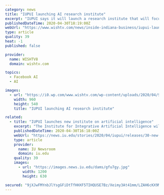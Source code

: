 ```yaml
---
category: news
title: "IUPUI launching AI research institute"
excerpt: "IUPUI says it will launch a research institute that will focus on developing artificial intelligence technologies, programs and applications."
publishedDateTime: 2020-04-30T18:19:00Z
webUrl: "https://www.wishtv.com/news/inside-indiana-business/iupui-launching-ai-research-institute/"
type: article
quality: 39
heat: -1
published: false

provider:
  name: WISHTV8
  domain: wishtv.com

topics:
  - Facebook AI
  - AI

images:
  - url: "https://i0.wp.com/www.wishtv.com/wp-content/uploads/2020/04/Shaiofen-Fang-IUPUI.jpg?fit=960%2C540&#038;ssl=1"
    width: 960
    height: 540
    title: "IUPUI launching AI research institute"

related:
  - title: "IUPUI launches new institute on artificial intelligence"
    excerpt: "The Institute for Integrative Artificial Intelligence will promote and coordinate AI and AI-related research at IUPUI."
    publishedDateTime: 2020-04-30T16:18:00Z
    webUrl: "https://news.iu.edu/stories/2020/04/iupui/releases/30-new-artificial-intelligence-institute-launched.html"
    type: article
    provider:
      name: IU Newsroom
      domain: iu.edu
    quality: 39
    images:
      - url: "https://images.news.iu.edu/dams/gfu7gy.jpg"
        width: 1200
        height: 630

secured: "9jXJwFMYnbJlYsgGFiDtTfHHXF5TIHQUSE7Bz/Xeimy3At41mm/LZAH6cKX9MurA1gZ2YToInWLJJomsHdqFSEwLqXybMFdU2wA+SK54XRxfThmtAsMOO/6dEGiQFLIUXjOEIC3oCpTw4xXaPSTY7o5OMZ3yANMPKjvpfjpqnB/7U7BKbn7ogo7Eu1g8pnFWuy5akPR10LD0CJ5GIU9s+Vrl6X6TuMqqp3LuJNkW8v0bltg6RtM/3+JxJr4B6v4Xa9xzF2z5iuiOX2jQZL5hkCPFGxouOANrErEaNWX4ymrTIth0fokDiAgP9M99Hi9XsPmve8JDJzk5lAkyyxELMwWjn0fZnaJGpMEp0X3ZARVADPqzbCIf9+zmEmOg4P1AZqHsc+SAbB+5xatJTr/d+u+QtL4RGNhz31u7uWaZ0JXYyIJ7rre91OdHYmnsprLZD9045w8ZvWAYl1U0KjPly5Tq33/go8V59TZkbk170qE=;PnQ5XEUZ+FNyRzSnUS6vNQ=="
---
```


